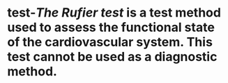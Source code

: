 # test-*The Rufier test* is a test method used to assess the functional state of the cardiovascular system. This test cannot be used as a diagnostic method.
